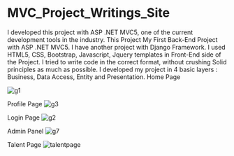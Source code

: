 # MVC_Project_Writings_Site
I developed this project with ASP .NET MVC5, one of the current development tools in the industry. This Project My First Back-End Project with ASP .NET MVC5. I have another project with Django Framework. I used HTML5, CSS, Bootstrap, Javascript, Jquery templates in Front-End side of the Project. I tried to write code in the correct format, without crushing Solid principles as much as possible. I developed my project in 4 basic layers : Business, Data Access, Entity and Presentation. 
Home Page

![g1](https://user-images.githubusercontent.com/81223274/126650944-1fe3b464-e276-4679-97b8-628747a84b84.png)

Profile Page
![g3](https://user-images.githubusercontent.com/81223274/126650986-349971b7-b5a8-440c-a17d-2da52d38fd2d.png)

Login Page
![g2](https://user-images.githubusercontent.com/81223274/126651010-1404d199-c563-4e6c-8d48-077a6166b0f9.png)

Admin Panel
![g7](https://user-images.githubusercontent.com/81223274/126651052-d865b1b5-b4d7-4955-b972-8b55c81eb55d.png)

Talent Page
![talentpage](https://user-images.githubusercontent.com/81223274/126651415-e4ff74f4-f24d-454f-9d1d-f05aebb36961.png)
